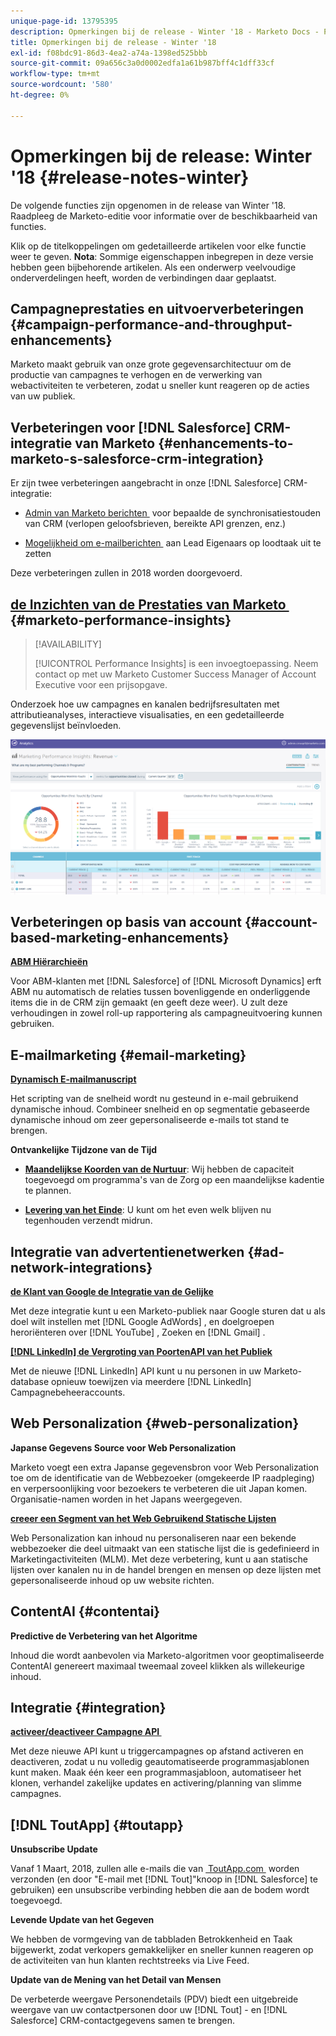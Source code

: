 ```yaml
---
unique-page-id: 13795395
description: Opmerkingen bij de release - Winter '18 - Marketo Docs - Productdocumentatie
title: Opmerkingen bij de release - Winter '18
exl-id: f08bdc91-86d3-4ea2-a74a-1398ed525bbb
source-git-commit: 09a656c3a0d0002edfa1a61b987bff4c1dff33cf
workflow-type: tm+mt
source-wordcount: '580'
ht-degree: 0%

---
```


# Opmerkingen bij de release: Winter &#39;18 {#release-notes-winter}

De volgende functies zijn opgenomen in de release van Winter &#39;18. Raadpleeg de Marketo-editie voor informatie over de beschikbaarheid van functies.

Klik op de titelkoppelingen om gedetailleerde artikelen voor elke functie weer te geven. **Nota**: Sommige eigenschappen inbegrepen in deze versie hebben geen bijbehorende artikelen. Als een onderwerp veelvoudige onderverdelingen heeft, worden de verbindingen daar geplaatst.

## Campagneprestaties en uitvoerverbeteringen {#campaign-performance-and-throughput-enhancements}

Marketo maakt gebruik van onze grote gegevensarchitectuur om de productie van campagnes te verhogen en de verwerking van webactiviteiten te verbeteren, zodat u sneller kunt reageren op de acties van uw publiek.

## Verbeteringen voor [!DNL Salesforce] CRM-integratie van Marketo {#enhancements-to-marketo-s-salesforce-crm-integration}

Er zijn twee verbeteringen aangebracht in onze [!DNL Salesforce] CRM-integratie:

* [&#x200B; Admin van Marketo berichten &#x200B;](/help/marketo/product-docs/core-marketo-concepts/miscellaneous/understanding-notifications/notification-types.md) voor bepaalde de synchronisatiestouden van CRM (verlopen geloofsbrieven, bereikte API grenzen, enz.)

* [&#x200B; Mogelijkheid om e-mailberichten &#x200B;](/help/marketo/product-docs/crm-sync/salesforce-sync/setup/optional-steps/turn-off-email-notifications-to-lead-owner.md) aan Lead Eigenaars op loodtaak uit te zetten

Deze verbeteringen zullen in 2018 worden doorgevoerd.

## [&#x200B; de Inzichten van de Prestaties van Marketo &#x200B;](/help/marketo/product-docs/reporting/performance-insights/performance-insights-overview.md) {#marketo-performance-insights}

>[!AVAILABILITY]
>
>[!UICONTROL Performance Insights] is een invoegtoepassing. Neem contact op met uw Marketo Customer Success Manager of Account Executive voor een prijsopgave.

Onderzoek hoe uw campagnes en kanalen bedrijfsresultaten met attributieanalyses, interactieve visualisaties, en een gedetailleerde gegevenslijst beïnvloeden.

![](assets/image2018-2-5-7-3a55-3a46.png)

## Verbeteringen op basis van account {#account-based-marketing-enhancements}

**[ABM Hiërarchieën](/help/marketo/product-docs/target-account-management/target/named-accounts/tam-hierarchies.md)**

Voor ABM-klanten met [!DNL Salesforce] of [!DNL Microsoft Dynamics] erft ABM nu automatisch de relaties tussen bovenliggende en onderliggende items die in de CRM zijn gemaakt (en geeft deze weer). U zult deze verhoudingen in zowel roll-up rapportering als campagneuitvoering kunnen gebruiken.

## E-mailmarketing {#email-marketing}

**[Dynamisch E-mailmanuscript](/help/marketo/product-docs/email-marketing/general/using-tokens/create-an-email-script-token.md)**

Het scripting van de snelheid wordt nu gesteund in e-mail gebruikend dynamische inhoud. Combineer snelheid en op segmentatie gebaseerde dynamische inhoud om zeer gepersonaliseerde e-mails tot stand te brengen.

**Ontvankelijke Tijdzone van de Tijd**

* **[Maandelijkse Koorden van de Nurtuur](/help/marketo/product-docs/email-marketing/email-programs/email-program-actions/scheduling-with-recipient-time-zone/schedule-email-programs-with-recipient-time-zone.md)**: Wij hebben de capaciteit toegevoegd om programma&#39;s van de Zorg op een maandelijkse kadentie te plannen.

* **[Levering van het Einde](/help/marketo/product-docs/email-marketing/email-programs/email-program-actions/scheduling-with-recipient-time-zone/abort-delivery-of-email-programs-scheduled-with-recipient-time-zone.md)**: U kunt om het even welk blijven nu tegenhouden verzendt midrun.

## Integratie van advertentienetwerken {#ad-network-integrations}

**[de Klant van Google de Integratie van de Gelijke](/help/marketo/product-docs/demand-generation/ad-network-integrations/add-google-customer-match-as-a-launchpoint-service.md)**

Met deze integratie kunt u een Marketo-publiek naar Google sturen dat u als doel wilt instellen met [!DNL Google AdWords] , en doelgroepen heroriënteren over [!DNL YouTube] , Zoeken en [!DNL Gmail] .

**[[!DNL LinkedIn] de Vergroting van PoortenAPI van het Publiek](/help/marketo/product-docs/demand-generation/ad-network-integrations/add-linkedin-matched-audiences-as-a-launchpoint-service.md)**

Met de nieuwe [!DNL LinkedIn] API kunt u nu personen in uw Marketo-database opnieuw toewijzen via meerdere [!DNL LinkedIn] Campagnebeheeraccounts.

## Web Personalization {#web-personalization}

**Japanse Gegevens Source voor Web Personalization**

Marketo voegt een extra Japanse gegevensbron voor Web Personalization toe om de identificatie van de Webbezoeker (omgekeerde IP raadpleging) en verpersoonlijking voor bezoekers te verbeteren die uit Japan komen. Organisatie-namen worden in het Japans weergegeven.

**[creeer een Segment van het Web Gebruikend Statische Lijsten](/help/marketo/product-docs/web-personalization/using-web-segments/create-a-segment-using-a-static-list.md)**

Web Personalization kan inhoud nu personaliseren naar een bekende webbezoeker die deel uitmaakt van een statische lijst die is gedefinieerd in Marketingactiviteiten (MLM). Met deze verbetering, kunt u aan statische lijsten over kanalen nu in de handel brengen en mensen op deze lijsten met gepersonaliseerde inhoud op uw website richten.

## ContentAI {#contentai}

**Predictive de Verbetering van het Algoritme**

Inhoud die wordt aanbevolen via Marketo-algoritmen voor geoptimaliseerde ContentAI genereert maximaal tweemaal zoveel klikken als willekeurige inhoud.

## Integratie {#integration}

**[activeer/deactiveer Campagne API &#x200B;](https://developers.marketo.com/rest-api/assets/smart-campaigns/)**

Met deze nieuwe API kunt u triggercampagnes op afstand activeren en deactiveren, zodat u nu volledig geautomatiseerde programmasjablonen kunt maken. Maak één keer een programmasjabloon, automatiseer het klonen, verhandel zakelijke updates en activering/planning van slimme campagnes.

## [!DNL ToutApp] {#toutapp}

**Unsubscribe Update**

Vanaf 1 Maart, 2018, zullen alle e-mails die van [&#x200B; ToutApp.com &#x200B;](https://ToutApp.com) worden verzonden (en door &quot;E-mail met [!DNL Tout]&quot;knoop in [!DNL Salesforce] te gebruiken) een unsubscribe verbinding hebben die aan de bodem wordt toegevoegd.

**Levende Update van het Gegeven**

We hebben de vormgeving van de tabbladen Betrokkenheid en Taak bijgewerkt, zodat verkopers gemakkelijker en sneller kunnen reageren op de activiteiten van hun klanten rechtstreeks via Live Feed.

**Update van de Mening van het Detail van Mensen**

De verbeterde weergave Personendetails (PDV) biedt een uitgebreide weergave van uw contactpersonen door uw [!DNL Tout] - en [!DNL Salesforce] CRM-contactgegevens samen te brengen.
